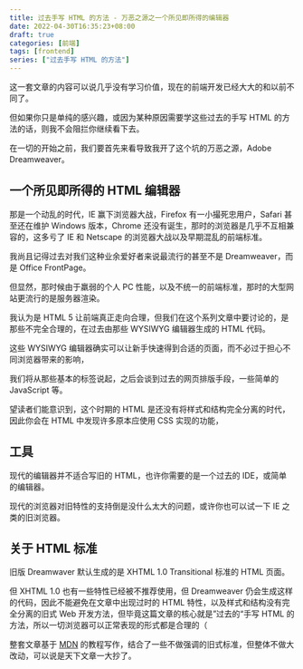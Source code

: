 ```yaml
---
title: 过去手写 HTML 的方法 - 万恶之源之一个所见即所得的编辑器
date: 2022-04-30T16:35:23+08:00
draft: true
categories: [前端]
tags: [frontend]
series: ["过去手写 HTML 的方法"]
---
```


这一套文章的内容可以说几乎没有学习价值，现在的前端开发已经大大的和以前不同了。

但如果你只是单纯的感兴趣，或因为某种原因需要学这些过去的手写 HTML 的方法的话，则我不会阻拦你继续看下去。

在一切的开始之前，我们要首先来看导致我开了这个坑的万恶之源，Adobe Dreamweaver。

<!--more-->

## 一个所见即所得的 HTML 编辑器

那是一个动乱的时代，IE 赢下浏览器大战，Firefox 有一小撮死忠用户，Safari 甚至还在维护 Windows 版本，Chrome 还没有诞生，那时的浏览器是几乎不互相兼容的，这多亏了 IE 和 Netscape 的浏览器大战以及早期混乱的前端标准。

我尚且记得过去对我们这种业余爱好者来说最流行的甚至不是 Dreamweaver，而是 Office FrontPage。

但显然，那时候由于羸弱的个人 PC 性能，以及不统一的前端标准，那时的大型网站更流行的是服务器渲染。

我认为是 HTML 5 让前端真正走向合理，但我们在这个系列文章中要讨论的，是那些不完全合理的，在过去由那些 WYSIWYG 编辑器生成的 HTML 代码。

这些 WYSIWYG 编辑器确实可以让新手快速得到合适的页面，而不必过于担心不同浏览器带来的影响，

我们将从那些基本的标签说起，之后会谈到过去的网页排版手段，一些简单的 JavaScript 等。

望读者们能意识到，这个时期的 HTML 是还没有将样式和结构完全分离的时代，因此你会在 HTML 中发现许多原本应使用 CSS 实现的功能，

## 工具

现代的编辑器并不适合写旧的 HTML，也许你需要的是一个过去的 IDE，或简单的编辑器。

现代的浏览器对旧特性的支持倒是没什么太大的问题，或许你也可以试一下 IE 之类的旧浏览器。

## 关于 HTML 标准

旧版 Dreamwaver 默认生成的是 XHTML 1.0 Transitional 标准的 HTML 页面。

但 XHTML 1.0 也有一些特性已经被不推荐使用，但 Dreamweaver 仍会生成这样的代码，因此不能避免在文章中出现过时的 HTML 特性，以及样式和结构没有完全分离的旧式 Web 开发方法，但毕竟这篇文章的核心就是”过去的“手写 HTML 的方法，所以一切浏览器可以正常表现的形式都是合理的（

整套文章基于 [MDN](https://developer.mozilla.org/) 的教程写作，结合了一些不做强调的旧式标准，但整体不做大改动，可以说是天下文章一大抄了。
